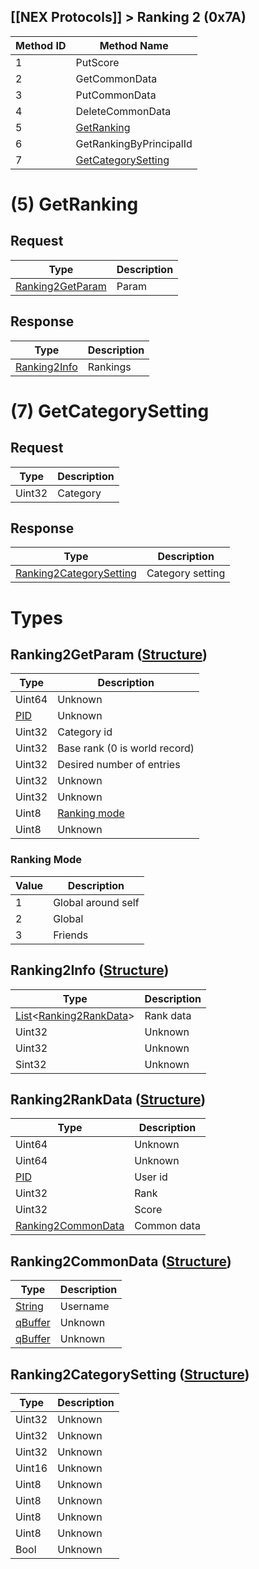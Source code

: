 ## [[NEX Protocols]] > Ranking 2 (0x7A)

| Method ID | Method Name |
| --- | --- |
| 1 | PutScore |
| 2 | GetCommonData |
| 3 | PutCommonData |
| 4 | DeleteCommonData |
| 5 | [GetRanking](#5-getranking) |
| 6 | GetRankingByPrincipalId |
| 7 | [GetCategorySetting](#7-getcategorysetting) |

# (5) GetRanking
## Request
| Type | Description |
| --- | --- |
| [Ranking2GetParam](#ranking2getparam-structure) | Param |

## Response
| Type | Description |
| --- | --- |
| [Ranking2Info](#ranking2info) | Rankings |

# (7) GetCategorySetting
## Request
| Type | Description |
| --- | --- |
| Uint32 | Category |

## Response
| Type | Description |
| --- | --- |
| [Ranking2CategorySetting](#ranking2categorysetting-structure) | Category setting |

# Types
## Ranking2GetParam ([Structure])
| Type | Description |
| --- | --- |
| Uint64 | Unknown |
| [PID] | Unknown |
| Uint32 | Category id |
| Uint32 | Base rank (0 is world record) |
| Uint32 | Desired number of entries |
| Uint32 | Unknown |
| Uint32 | Unknown |
| Uint8 | [Ranking mode](#ranking-mode) |
| Uint8 | Unknown |

### Ranking Mode
| Value | Description |
| --- | --- |
| 1 | Global around self |
| 2 | Global |
| 3 | Friends |

## Ranking2Info ([Structure])
| Type | Description |
| --- | --- |
| [List]&lt;[Ranking2RankData](#ranking2rankdata-structure)&gt; | Rank data |
| Uint32 | Unknown |
| Uint32 | Unknown |
| Sint32 | Unknown |

## Ranking2RankData ([Structure])
| Type | Description |
| --- | --- |
| Uint64 | Unknown |
| Uint64 | Unknown |
| [PID] | User id |
| Uint32 | Rank |
| Uint32 | Score |
| [Ranking2CommonData](#ranking2commondata-structure) | Common data |

## Ranking2CommonData ([Structure])
| Type | Description |
| --- | --- |
| [String] | Username |
| [qBuffer] | Unknown |
| [qBuffer] | Unknown |

## Ranking2CategorySetting ([Structure])
| Type | Description |
| --- | --- |
| Uint32 | Unknown |
| Uint32 | Unknown |
| Uint32 | Unknown |
| Uint16 | Unknown |
| Uint8 | Unknown |
| Uint8 | Unknown |
| Uint8 | Unknown |
| Uint8 | Unknown |
| Bool | Unknown |

[Result]: NEX-Common-Types#result
[String]: NEX-Common-Types#string
[Buffer]: NEX-Common-Types#buffer
[qBuffer]: NEX-Common-Types#qbuffer
[List]: NEX-Common-Types#list
[Map]: NEX-Common-Types#map
[DateTime]: NEX-Common-Types#date-time
[Structure]: NEX-Common-Types#structure
[Data]: NEX-Common-Types#any-data-holder
[PID]: NEX-Common-Types#pid
[ResultRange]: NEX-Common-Types#result-range-structure